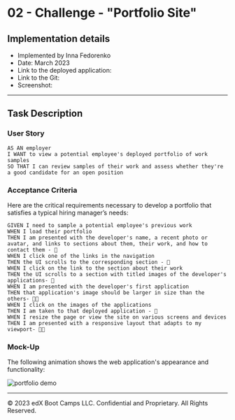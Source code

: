# 02 - Challenge - "Portfolio Site" 
## Implementation details

* Implemented by Inna Fedorenko 
* Date: March 2023
* Link to the deployed application:
* Link to the Git:
* Screenshot:

- - - 
## Task Description

### User Story

```
AS AN employer
I WANT to view a potential employee's deployed portfolio of work samples
SO THAT I can review samples of their work and assess whether they're a good candidate for an open position
```


### Acceptance Criteria

Here are the critical requirements necessary to develop a portfolio that satisfies a typical hiring manager’s needs:

```
GIVEN I need to sample a potential employee's previous work
WHEN I load their portfolio
THEN I am presented with the developer's name, a recent photo or avatar, and links to sections about them, their work, and how to contact them - 👊
WHEN I click one of the links in the navigation
THEN the UI scrolls to the corresponding section - 👊
WHEN I click on the link to the section about their work
THEN the UI scrolls to a section with titled images of the developer's applications- 👊
WHEN I am presented with the developer's first application
THEN that application's image should be larger in size than the others- 👊😈
WHEN I click on the images of the applications
THEN I am taken to that deployed application - 👊
WHEN I resize the page or view the site on various screens and devices
THEN I am presented with a responsive layout that adapts to my viewport- 👊😈
```


### Mock-Up

The following animation shows the web application's appearance and functionality:

![portfolio demo](./Assets/02-advanced-css-homework-demo.gif)


- - -
© 2023 edX Boot Camps LLC. Confidential and Proprietary. All Rights Reserved.

